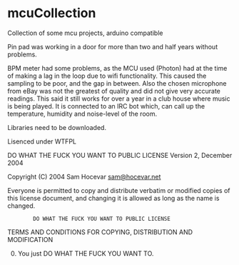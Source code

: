 # mcuCollection
Collection of some mcu projects, arduino compatible

Pin pad was working in a door for more than two and half years without problems.

BPM meter had some problems, as the MCU used (Photon) had at the time of making a lag in the loop due to wifi functionality. This caused the sampling to be poor, and the gap in between. Also the chosen microphone from eBay was not the greatest of quality and did not give very accurate readings. This said it still works for over a year in a club house where music is being played. It is connected to an IRC bot which, can call up the temperature, humidity and noise-level of the room.

Libraries need to be downloaded.

Lisenced under WTFPL

DO WHAT THE FUCK YOU WANT TO PUBLIC LICENSE 
                    Version 2, December 2004 

 Copyright (C) 2004 Sam Hocevar <sam@hocevar.net> 

 Everyone is permitted to copy and distribute verbatim or modified 
 copies of this license document, and changing it is allowed as long 
 as the name is changed. 

            DO WHAT THE FUCK YOU WANT TO PUBLIC LICENSE 
   TERMS AND CONDITIONS FOR COPYING, DISTRIBUTION AND MODIFICATION 

  0. You just DO WHAT THE FUCK YOU WANT TO.

